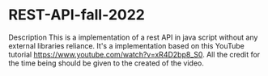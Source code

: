 # REST-API-fall-2022

Description
  This is a implementation of a rest API in java script without any external libraries reliance.
  It's a implementation based on this YouTube tutorial https://www.youtube.com/watch?v=xR4D2bp8_S0. All the credit for the time being should be given to
  the created of the video.


